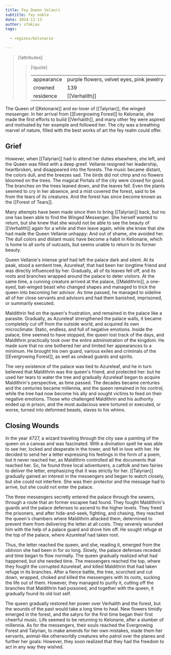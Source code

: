 ```yaml
---
title: Fey Queen Valauri
subtitle: fey noble
date: 2024-11-13
author: sfakias
tags:
  
  - regions/Kelonarie

---
```

> [!attributes]
> 
> > [!quote]
> >
> > | | |
> > | --- | --- |
> > | appearance | purple flowers, velvet eyes, pink jewelry |
> > | crowned | 139 |
> > | residence | [[Verhalith]] |

The Queen of [[Kelonarie]] and ex-lover of [[Talyrian]], the winged messenger. In her arrival from [[Evergrowing Forest]] to Kelonarie, she made the first efforts to build [[Verhalith]], and many other fey were aspired and motivated by her example and followed her. The city was a breathing marvel of nature, filled with the best works of art the fey realm could offer.

## Grief

However, when [[Talyrian]] had to attend her duties elsewhere, she left, and the Queen was filled with a deep greef. Vellanie resigned her leadership, heartbroken, and disappeared into the forests. The music became distant, the colors dull, and the breezes sad. The birds did not chirp and no flowers bloomed on the trees. The magical Portals of the city were closed for good. The branches on the trees leaned down, and the leaves fell. Even the plants seemed to cry in her absence, and a mist covered the forest, said to be from the tears of its creatures. And the forest has since become known as the [[Forest of Tears]].

Many attempts have been made since then to bring [[Talyrian]] back, but no one has been able to find the Winged Messenger. She herself wanted to return, but she knew that she would not be able to see the beauty of [[Verhalith]] again for a while and then leave again, while she knew that she had made the Queen Vellanie unhappy: And out of shame, she avoided her. The dull colors and distant music have become a habit in Kellonarie, which is home to all sorts of outcasts, but seems unable to return to its former beauty.

Queen Vellanie's intense grief had left the palace dark and silent. At its peak, stood a sentient tree, Azureleaf, that had been her longtime friend and was directly influenced by her. Gradually, all of its leaves fell off, and its roots and branches wrapped around the palace to deter visitors. At the same time, a cunning creature arrived at the palace, [[Maldithrin]], a one-eyed, bat-winged beast who changed shapes and managed to trick the queen into becoming her advisor. As time passed, he managed to sideline all of her close servants and advisors and had them banished, imprisoned, or summarily executed.

Maldithrin fed on the queen's frustration, and remained in the palace like a parasite. Gradually, as Azureleaf strengthened the palace walls, it became completely cut off from the outside world, and acquired its own microclimate: Static, endless, and full of negative emotions. Inside the palace, time seemed to have stopped, the queen lost track of the days, and Maldithrin practically took over the entire administration of the kingdom. He made sure that no one bothered her and limited her appearances to a minimum. He brought his own guard, various exiles and criminals of the [[Evergrowing Forest]], as well as undead guards and spirits.

The very existence of the palace was tied to Azureleaf, and he in turn believed that Maldithrin was the queen's friend, and protected her: but he used her tears to water the tree and gradually Azureleaf began to acquire Maldithrin's perspective, as time passed. The decades became centuries and the centuries became millennia, and the queen remained in his control, while the tree had now become his ally and sought victims to feed on their negative emotions. Those who challenged Maldithrin and his authority ended up in prison, and the most audacious were tortured or executed, or worse, turned into deformed beasts, slaves to his whims.

## Closing Wounds

In the year 4727, a wizard traveling through the city saw a painting of the queen on a canvas and was fascinated. With a divination spell he was able to see her, locked and desperate in the tower, and fell in love with her. He decided to send her a letter expressing his feelings in the form of a poem, but it never reached her, as Maldithrin controlled all the documents that reached her. So, he found three local adventurers, a catfolk and two fairies to deliver the letter, emphasizing that it was strictly for her. [[Talyrian]] gradually gained an interest in the messengers and began to watch closely, but she could not interfere. She was their protector and the message had to arrive, but she could not enter the palace.

The three messengers secretly entered the palace through the sewers, through a route that an former escapee had found. They fought Maldithrin's guards and the palace defenses to ascend to the higher levels. They freed the prisoners, and after hide-and-seek, fighting, and chasing, they reached the queen's chambers where Maldithrin attacked them, determined to prevent them from delivering the letter at all costs. They severely wounded him with the help of a palace guard and drove him off. He sought refuge at the top of the palace, where Azureleaf had taken root.

Thus, the letter reached the queen, and she, reading it, emerged from the oblivion she had been in for so long. Slowly, the palace defenses receded and time began to flow normally. The queen gradually realized what had happened, but she needed time. The messengers reached the top, where they fought the corrupted Azureleaf, and killed Maldithrin that had taken refuge in its branches. After a fierce battle, the tree, scorched and cut down, wrapped, choked and killed the messengers with its roots, sucking the life out of them. However, they managed to purify it, cutting off the branches that Maldithrin had poisoned, and together with the queen, it gradually found its old lost self.

The queen gradually restored her power over Verhalith and the forest, but the wounds of the past would take a long time to heal. New flowers timidly emerged in the forest, and the satyrs for the first time began their first cheerful music. Life seemed to be returning to Kelonarie, after a slumber of millennia. As for the messengers, their souls reached the Evergrowing Forest and Talyrian, to make amends for her own mistakes, made them her servants, animal-like otherworldly creatures who patrol over the planes and further her goals: However, they soon realized that they had the freedom to act in any way they wished.